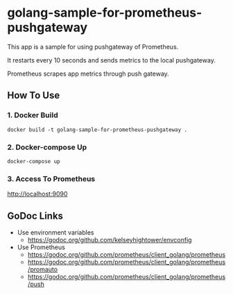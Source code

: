 # golang-sample-for-prometheus-pushgateway

This app is a sample for using pushgateway of Prometheus.

It restarts every 10 seconds and sends metrics to the local pushgateway.

Prometheus scrapes app metrics through push gateway.

## How To Use

### 1. Docker Build

```shell
docker build -t golang-sample-for-prometheus-pushgateway .
```

### 2. Docker-compose Up

```shell
docker-compose up
```

### 3. Access To Prometheus

[http://localhost:9090](http://localhost:9090)

## GoDoc Links

- Use environment variables
  - https://godoc.org/github.com/kelseyhightower/envconfig
- Use Prometheus
  - https://godoc.org/github.com/prometheus/client_golang/prometheus
  - https://godoc.org/github.com/prometheus/client_golang/prometheus/promauto
  - https://godoc.org/github.com/prometheus/client_golang/prometheus/push
